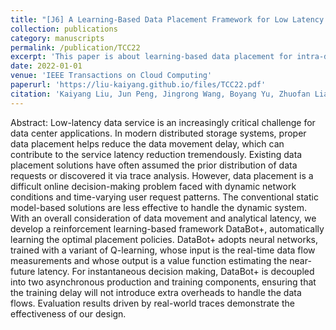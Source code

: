 ```yaml
---
title: "[J6] A Learning-Based Data Placement Framework for Low Latency in Data Center Networks"
collection: publications
category: manuscripts
permalink: /publication/TCC22
excerpt: 'This paper is about learning-based data placement for intra-data center networks.'
date: 2022-01-01
venue: 'IEEE Transactions on Cloud Computing'
paperurl: 'https://liu-kaiyang.github.io/files/TCC22.pdf'
citation: 'Kaiyang Liu, Jun Peng, Jingrong Wang, Boyang Yu, Zhuofan Liao, Zhiwu Huang, Jianping Pan. A learning-based data placement framework for low latency in data center networks, IEEE Transactions on Cloud Computing, vol. 10, no. 1, pp. 146–157, 2022.'
---
```


Abstract: Low-latency data service is an increasingly critical challenge for data center applications. In modern distributed storage systems, proper data placement helps reduce the data movement delay, which can contribute to the service latency reduction tremendously. Existing data placement solutions have often assumed the prior distribution of data requests or discovered it via trace analysis. However, data placement is a difficult online decision-making problem faced with dynamic network conditions and time-varying user request patterns. The conventional static model-based solutions are less effective to handle the dynamic system. With an overall consideration of data movement and analytical latency, we develop a reinforcement learning-based framework DataBot+, automatically learning the optimal placement policies. DataBot+ adopts neural networks, trained with a variant of Q-learning, whose input is the real-time data flow measurements and whose output is a value function estimating the near-future latency. For instantaneous decision making, DataBot+ is decoupled into two asynchronous production and training components, ensuring that the training delay will not introduce extra overheads to handle the data flows. Evaluation results driven by real-world traces demonstrate the effectiveness of our design.
